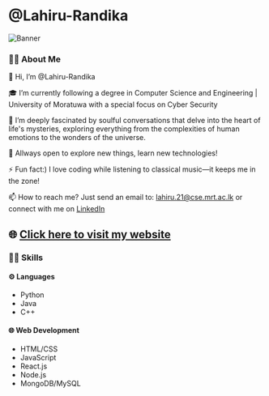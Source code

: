# @Lahiru-Randika

![Banner](https://media.licdn.com/dms/image/v2/D4E16AQE3t9PJJ1ehsg/profile-displaybackgroundimage-shrink_350_1400/profile-displaybackgroundimage-shrink_350_1400/0/1721078473155?e=1729728000&v=beta&t=c4W81x8T9V6xvheo4ep8TeSpjHSVQa9bk9eylOyGBbo)


### 👨‍🚀 About Me
👋 Hi, I’m @Lahiru-Randika

🎓 I’m currently following a degree in Computer Science and Engineering | University of Moratuwa with a special focus on Cyber Security

👀 I’m deeply fascinated by soulful conversations that delve into the heart of life's mysteries, exploring everything from the complexities of human emotions to the wonders of the universe.

🚀 Allways open to explore new things, learn new technologies!

⚡ Fun fact:) I love coding while listening to classical music—it keeps me in the zone!

📫 How to reach me? Just send an email to: lahiru.21@cse.mrt.ac.lk or connect with me on <a href="https://www.linkedin.com/in/lahiru-randika-m/" target="_blank">LinkedIn</a>

## 🌐 [Click here to visit my website](#)

### 🧑‍💻 Skills
#### ⚙️ Languages
- Python
- Java
- C++

#### 🌐 Web Development
- HTML/CSS
- JavaScript
- React.js
- Node.js
- MongoDB/MySQL
